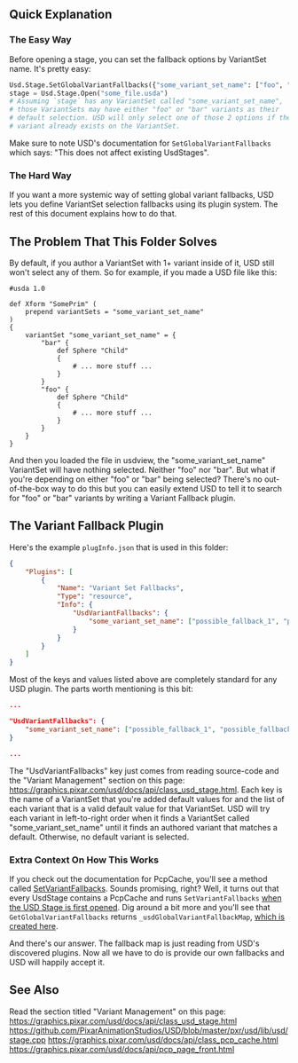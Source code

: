 ## Quick Explanation
### The Easy Way
Before opening a stage, you can set the fallback options by VariantSet
name. It's pretty easy:

```python
Usd.Stage.SetGlobalVariantFallbacks({"some_variant_set_name": ["foo", "bar"]})
stage = Usd.Stage.Open("some_file.usda")
# Assuming `stage` has any VariantSet called "some_variant_set_name",
# those VariantSets may have either "foo" or "bar" variants as their
# default selection. USD will only select one of those 2 options if the
# variant already exists on the VariantSet.
```

Make sure to note USD's documentation for `SetGlobalVariantFallbacks`
which says: "This does not affect existing UsdStages".


### The Hard Way
If you want a more systemic way of setting global variant fallbacks, USD
lets you define VariantSet selection fallbacks using its plugin system.
The rest of this document explains how to do that.


## The Problem That This Folder Solves
By default, if you author a VariantSet with 1+ variant inside of it, USD
still won't select any of them. So for example, if you made a USD file
like this:

```usda
#usda 1.0

def Xform "SomePrim" (
    prepend variantSets = "some_variant_set_name"
)
{
    variantSet "some_variant_set_name" = {
        "bar" {
			def Sphere "Child"
			{
				# ... more stuff ...
			}
        }
        "foo" {
			def Sphere "Child"
			{
				# ... more stuff ...
			}
        }
    }
}
```

And then you loaded the file in usdview, the "some_variant_set_name"
VariantSet will have nothing selected. Neither "foo" nor "bar". But what
if you're depending on either "foo" or "bar" being selected? There's
no out-of-the-box way to do this but you can easily extend USD to tell
it to search for "foo" or "bar" variants by writing a Variant Fallback
plugin.


## The Variant Fallback Plugin
Here's the example `plugInfo.json` that is used in this folder:

```json
{
    "Plugins": [
        {
			"Name": "Variant Set Fallbacks",
			"Type": "resource",
            "Info": {
				"UsdVariantFallbacks": {
					"some_variant_set_name": ["possible_fallback_1", "possible_fallback_2", "possible_fallback_3", "foo", "bar"]
				}
            }
        }
    ]
}
```

Most of the keys and values listed above are completely standard for any
USD plugin. The parts worth mentioning is this bit:

```json
...

"UsdVariantFallbacks": {
	"some_variant_set_name": ["possible_fallback_1", "possible_fallback_2", "possible_fallback_3", "foo", "bar"]
}

...
```

The "UsdVariantFallbacks" key just comes from reading
source-code and the "Variant Management" section on this page:
https://graphics.pixar.com/usd/docs/api/class_usd_stage.html. Each
key is the name of a VariantSet that you're added default values for
and the list of each variant that is a valid default value for that
VariantSet. USD will try each variant in left-to-right order when it
finds a VariantSet called "some_variant_set_name" until it finds an
authored variant that matches a default. Otherwise, no default variant
is selected.


### Extra Context On How This Works
If you check out the documentation for PcpCache, you'll see a method called [SetVariantFallbacks](https://graphics.pixar.com/usd/docs/api/class_pcp_cache.html#a7e4146ac269e86cb8b033b8c71d55581). Sounds promising, right?
Well, it turns out that every UsdStage contains a PcpCache and runs `SetVariantFallbacks` [when the USD Stage is first opened](https://github.com/PixarAnimationStudios/USD/blob/master/pxr/usd/lib/usd/stage.cpp#L451). 
Dig around a bit more and you'll see that `GetGlobalVariantFallbacks` returns `_usdGlobalVariantFallbackMap`, [which is created here](https://github.com/PixarAnimationStudios/USD/blob/master/pxr/usd/lib/usd/stage.cpp#L187-L219).

And there's our answer. The fallback map is just reading from USD's
discovered plugins. Now all we have to do is provide our own fallbacks
and USD will happily accept it.


## See Also
Read the section titled "Variant Management" on this page: https://graphics.pixar.com/usd/docs/api/class_usd_stage.html
https://github.com/PixarAnimationStudios/USD/blob/master/pxr/usd/lib/usd/stage.cpp
https://graphics.pixar.com/usd/docs/api/class_pcp_cache.html
https://graphics.pixar.com/usd/docs/api/pcp_page_front.html
